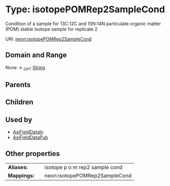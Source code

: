 
# Type: isotopePOMRep2SampleCond


Condition of a sample for 13C:12C and 15N:14N particulate organic matter (POM) stable isotope sample for replicate 2

URI: [neon:isotopePOMRep2SampleCond](https://data.neonscience.org/isotopePOMRep2SampleCond)


## Domain and Range

None ->  <sub>OPT</sub> [String](types/String.md)

## Parents


## Children


## Used by

 * [AsiFieldDataIn](AsiFieldDataIn.md)
 * [AsiFieldDataPub](AsiFieldDataPub.md)

## Other properties

|  |  |  |
| --- | --- | --- |
| **Aliases:** | | isotope p o m rep2 sample cond |
| **Mappings:** | | neon:isotopePOMRep2SampleCond |

